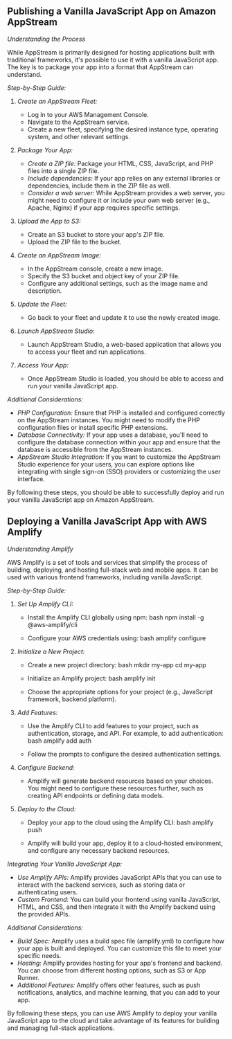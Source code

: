 ## Publishing a Vanilla JavaScript App on Amazon AppStream

*Understanding the Process*

While AppStream is primarily designed for hosting applications built with traditional frameworks, it's possible to use it with a vanilla JavaScript app. The key is to package your app into a format that AppStream can understand.

*Step-by-Step Guide:*

1. *Create an AppStream Fleet:*
   * Log in to your AWS Management Console.
   * Navigate to the AppStream service.
   * Create a new fleet, specifying the desired instance type, operating system, and other relevant settings.

2. *Package Your App:*
   * *Create a ZIP file:* Package your HTML, CSS, JavaScript, and PHP files into a single ZIP file.
   * *Include dependencies:* If your app relies on any external libraries or dependencies, include them in the ZIP file as well.
   * *Consider a web server:* While AppStream provides a web server, you might need to configure it or include your own web server (e.g., Apache, Nginx) if your app requires specific settings.

3. *Upload the App to S3:*
   * Create an S3 bucket to store your app's ZIP file.
   * Upload the ZIP file to the bucket.

4. *Create an AppStream Image:*
   * In the AppStream console, create a new image.
   * Specify the S3 bucket and object key of your ZIP file.
   * Configure any additional settings, such as the image name and description.

5. *Update the Fleet:*
   * Go back to your fleet and update it to use the newly created image.

6. *Launch AppStream Studio:*
   * Launch AppStream Studio, a web-based application that allows you to access your fleet and run applications.

7. *Access Your App:*
   * Once AppStream Studio is loaded, you should be able to access and run your vanilla JavaScript app.

*Additional Considerations:*

* *PHP Configuration:* Ensure that PHP is installed and configured correctly on the AppStream instances. You might need to modify the PHP configuration files or install specific PHP extensions.
* *Database Connectivity:* If your app uses a database, you'll need to configure the database connection within your app and ensure that the database is accessible from the AppStream instances.
* *AppStream Studio Integration:* If you want to customize the AppStream Studio experience for your users, you can explore options like integrating with single sign-on (SSO) providers or customizing the user interface.

By following these steps, you should be able to successfully deploy and run your vanilla JavaScript app on Amazon AppStream.

## Deploying a Vanilla JavaScript App with AWS Amplify

*Understanding Amplify*

AWS Amplify is a set of tools and services that simplify the process of building, deploying, and hosting full-stack web and mobile apps. It can be used with various frontend frameworks, including vanilla JavaScript.

*Step-by-Step Guide:*

1. *Set Up Amplify CLI:*
   * Install the Amplify CLI globally using npm:
     bash
     npm install -g @aws-amplify/cli
     
   * Configure your AWS credentials using:
     bash
     amplify configure
     

2. *Initialize a New Project:*
   * Create a new project directory:
     bash
     mkdir my-app
     cd my-app
     
   * Initialize an Amplify project:
     bash
     amplify init
     
   * Choose the appropriate options for your project (e.g., JavaScript framework, backend platform).

3. *Add Features:*
   * Use the Amplify CLI to add features to your project, such as authentication, storage, and API. For example, to add authentication:
     bash
     amplify add auth
     
   * Follow the prompts to configure the desired authentication settings.

4. *Configure Backend:*
   * Amplify will generate backend resources based on your choices. You might need to configure these resources further, such as creating API endpoints or defining data models.

5. *Deploy to the Cloud:*
   * Deploy your app to the cloud using the Amplify CLI:
     bash
     amplify push
     
   * Amplify will build your app, deploy it to a cloud-hosted environment, and configure any necessary backend resources.

*Integrating Your Vanilla JavaScript App:*

* *Use Amplify APIs:* Amplify provides JavaScript APIs that you can use to interact with the backend services, such as storing data or authenticating users.
* *Custom Frontend:* You can build your frontend using vanilla JavaScript, HTML, and CSS, and then integrate it with the Amplify backend using the provided APIs.

*Additional Considerations:*

* *Build Spec:* Amplify uses a build spec file (amplify.yml) to configure how your app is built and deployed. You can customize this file to meet your specific needs.
* *Hosting:* Amplify provides hosting for your app's frontend and backend. You can choose from different hosting options, such as S3 or App Runner.
* *Additional Features:* Amplify offers other features, such as push notifications, analytics, and machine learning, that you can add to your app.

By following these steps, you can use AWS Amplify to deploy your vanilla JavaScript app to the cloud and take advantage of its features for building and managing full-stack applications.